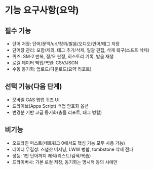 # 기능 요구사항(요약)

## 필수 기능
- 단어 저장: 단어/문맥/url/정의/발음/오디오/언어/태그 저장
- 단어장 관리: 포함/제외, 태그 추가/삭제, 일괄 편집, 삭제 복구(소프트 삭제)
- 퀴즈: SM‑2 반복, 정/오 판정, 히스토리 기록, 발음 재생
- 로컬 데이터 백업/복원: CSV/JSON
- 수동 동기화: 업로드/다운로드(요약 리포트)

## 선택 기능(다음 단계)
- 모바일 GAS 웹앱 퀴즈 UI
- 드라이브(Apps Script) 백업 암호화 옵션
- 변경분 기반 고급 동기화(충돌 리포트, 태그 병합)

## 비기능
- 오프라인 퍼스트(네트워크 0에서도 핵심 기능 모두 사용 가능)
- 데이터 무결성: 스냅샷 버저닝, LWW 병합, tombstone 삭제 전파
- 성능: 1만 단어까지 쾌적(리스트/검색/복습)
- 프라이버시: 기본 로컬 저장, 동기화는 명시적 동의 시에만

